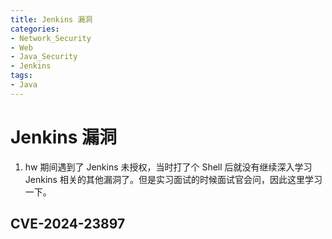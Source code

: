 ```yaml
---
title: Jenkins 漏洞
categories:
- Network_Security
- Web
- Java_Security
- Jenkins
tags:
- Java
---
```


# Jenkins 漏洞

1. hw 期间遇到了 Jenkins 未授权，当时打了个 Shell 后就没有继续深入学习 Jenkins 相关的其他漏洞了。但是实习面试的时候面试官会问，因此这里学习一下。

## CVE-2024-23897

